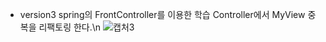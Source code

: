 * version3
spring의 FrontController를 이용한 학습
Controller에서 MyView 중복을 리팩토링 한다.\n
![캡처3](https://user-images.githubusercontent.com/42162127/118499499-f67c8b00-b761-11eb-916c-1c8c0943f012.PNG)
